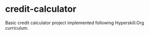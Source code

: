# credit-calculator
Basic credit calculator project implemented following Hyperskill.Org curriculum.
